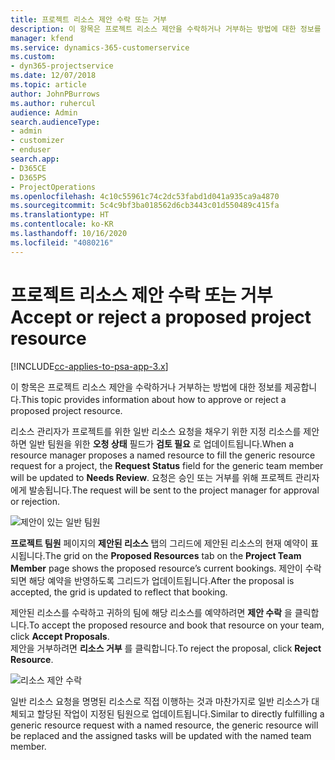 ```yaml
---
title: 프로젝트 리소스 제안 수락 또는 거부
description: 이 항목은 프로젝트 리소스 제안을 수락하거나 거부하는 방법에 대한 정보를 제공합니다.
manager: kfend
ms.service: dynamics-365-customerservice
ms.custom:
- dyn365-projectservice
ms.date: 12/07/2018
ms.topic: article
author: JohnPBurrows
ms.author: ruhercul
audience: Admin
search.audienceType:
- admin
- customizer
- enduser
search.app:
- D365CE
- D365PS
- ProjectOperations
ms.openlocfilehash: 4c10c55961c74c2dc53fabd1d041a935ca9a4870
ms.sourcegitcommit: 5c4c9bf3ba018562d6cb3443c01d550489c415fa
ms.translationtype: HT
ms.contentlocale: ko-KR
ms.lasthandoff: 10/16/2020
ms.locfileid: "4080216"
---
```

# <a name="accept-or-reject-a-proposed-project-resource"></a><span data-ttu-id="37ace-103">프로젝트 리소스 제안 수락 또는 거부</span><span class="sxs-lookup"><span data-stu-id="37ace-103">Accept or reject a proposed project resource</span></span>

[!INCLUDE[cc-applies-to-psa-app-3.x](../includes/cc-applies-to-psa-app-3x.md)]

<span data-ttu-id="37ace-104">이 항목은 프로젝트 리소스 제안을 수락하거나 거부하는 방법에 대한 정보를 제공합니다.</span><span class="sxs-lookup"><span data-stu-id="37ace-104">This topic provides information about how to approve or reject a proposed project resource.</span></span>

<span data-ttu-id="37ace-105">리소스 관리자가 프로젝트를 위한 일반 리소스 요청을 채우기 위한 지정 리소스를 제안하면 일반 팀원을 위한 **오청 상태** 필드가 **검토 필요** 로 업데이트됩니다.</span><span class="sxs-lookup"><span data-stu-id="37ace-105">When a resource manager proposes a named resource to fill the generic resource request for a project, the **Request Status** field for the generic team member will be updated to **Needs Review**.</span></span> <span data-ttu-id="37ace-106">요청은 승인 또는 거부를 위해 프로젝트 관리자에게 발송됩니다.</span><span class="sxs-lookup"><span data-stu-id="37ace-106">The request will be sent to the project manager for approval or rejection.</span></span>

![제안이 있는 일반 팀원](media/RM-how-to-19.png)

<span data-ttu-id="37ace-108">**프로젝트 팀원** 페이지의 **제안된 리소스** 탭의 그리드에 제안된 리소스의 현재 예약이 표시됩니다.</span><span class="sxs-lookup"><span data-stu-id="37ace-108">The grid on the **Proposed Resources** tab on the **Project Team Member** page shows the proposed resource’s current bookings.</span></span> <span data-ttu-id="37ace-109">제안이 수락되면 해당 예약을 반영하도록 그리드가 업데이트됩니다.</span><span class="sxs-lookup"><span data-stu-id="37ace-109">After the proposal is accepted, the grid is updated to reflect that booking.</span></span> 

<span data-ttu-id="37ace-110">제안된 리소스를 수락하고 귀하의 팀에 해당 리소스를 예약하려면 **제안 수락** 을 클릭합니다.</span><span class="sxs-lookup"><span data-stu-id="37ace-110">To accept the proposed resource and book that resource on your team, click **Accept Proposals**.</span></span>  
<span data-ttu-id="37ace-111">제안을 거부하려면 **리소스 거부** 를 클릭합니다.</span><span class="sxs-lookup"><span data-stu-id="37ace-111">To reject the proposal, click **Reject Resource**.</span></span>

![리소스 제안 수락](media/RM-how-to-20.png) 

<span data-ttu-id="37ace-113">일반 리소스 요청을 명명된 리소스로 직접 이행하는 것과 마찬가지로 일반 리소스가 대체되고 할당된 작업이 지정된 팀원으로 업데이트됩니다.</span><span class="sxs-lookup"><span data-stu-id="37ace-113">Similar to directly fulfilling a generic resource request with a named resource, the generic resource will be replaced and the assigned tasks will be updated with the named team member.</span></span>
